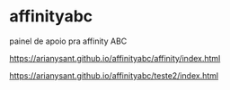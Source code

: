 # affinityabc
painel de apoio pra affinity ABC


https://arianysant.github.io/affinityabc/affinity/index.html

https://arianysant.github.io/affinityabc/teste2/index.html
